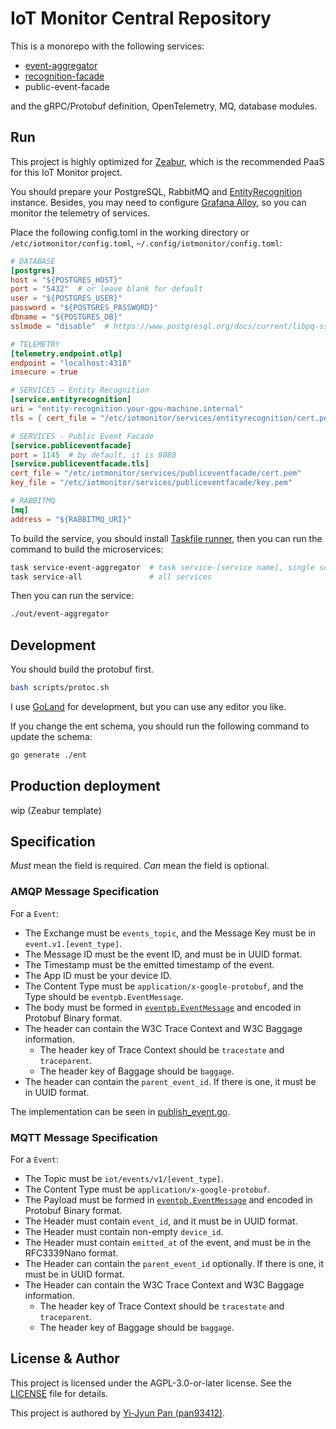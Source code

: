 # IoT Monitor Central Repository

This is a monorepo with the following services:

* [event-aggregator](./cmd/event-aggregator)
* [recognition-facade](./cmd/recognition-facade)
* public-event-facade

and the gRPC/Protobuf definition, OpenTelemetry, MQ, database modules.

## Run

This project is highly optimized for [Zeabur](https://zeabur.com),
which is the recommended PaaS for this IoT Monitor project.

You should prepare your PostgreSQL, RabbitMQ and [EntityRecognition](https://github.com/nkust-monitor-iot-project-2024/recognition) instance.
Besides, you may need to configure [Grafana Alloy](https://grafana.com/oss/alloy-opentelemetry-collector/),
so you can monitor the telemetry of services.

Place the following config.toml in the working directory or `/etc/iotmonitor/config.toml`, `~/.config/iotmonitor/config.toml`:

```toml
# DATABASE
[postgres]
host = "${POSTGRES_HOST}"
port = "5432"  # or leave blank for default
user = "${POSTGRES_USER}"
password = "${POSTGRES_PASSWORD}"
dbname = "${POSTGRES_DB}"
sslmode = "disable"  # https://www.postgresql.org/docs/current/libpq-ssl.html

# TELEMETRY
[telemetry.endpoint.otlp]
endpoint = "localhost:4318"
insecure = true

# SERVICES – Entity Recognition
[service.entityrecognition]
uri = "entity-recognition.your-gpu-machine.internal"
tls = { cert_file = "/etc/iotmonitor/services/entityrecognition/cert.pem", key_file = "/etc/iotmonitor/services/entityrecognition/key.pem" }

# SERVICES - Public Event Facade
[service.publiceventfacade]
port = 1145  # by default, it is 8080
[service.publiceventfacade.tls]
cert_file = "/etc/iotmonitor/services/publiceventfacade/cert.pem"
key_file = "/etc/iotmonitor/services/publiceventfacade/key.pem"

# RABBITMQ
[mq]
address = "${RABBITMQ_URI}"
```

To build the service, you should install [Taskfile runner](https://taskfile.dev/usage/), then you can run the command to build the microservices:

```bash
task service-event-aggregator  # task service-[service name], single service
task service-all               # all services
```

Then you can run the service:

```bash
./out/event-aggregator
```

## Development

You should build the protobuf first.

```bash
bash scripts/protoc.sh
```

I use [GoLand](https://www.jetbrains.com/go/) for development, but you can use any editor you like.

If you change the ent schema, you should run the following command to update the schema:

```bash
go generate ./ent
```

## Production deployment

wip (Zeabur template)

## Specification

*Must* mean the field is required. *Can* mean the field is optional.

### AMQP Message Specification

For a `Event`:

- The Exchange must be `events_topic`, and the Message Key must be in `event.v1.[event_type]`.
- The Message ID must be the event ID, and must be in UUID format.
- The Timestamp must be the emitted timestamp of the event.
- The App ID must be your device ID.
- The Content Type must be `application/x-google-protobuf`, and the Type should be `eventpb.EventMessage`.
- The body must be formed in [`eventpb.EventMessage`](protos/eventpb/event.proto) and encoded in Protobuf Binary format.
- The header can contain the W3C Trace Context and W3C Baggage information.
  - The header key of Trace Context should be `tracestate` and `traceparent`.
  - The header key of Baggage should be `baggage`.
- The header can contain the `parent_event_id`. If there is one, it must be in UUID format.

The implementation can be seen in [publish_event.go](internal/mq/publish_event.go).

### MQTT Message Specification

For a `Event`:

- The Topic must be `iot/events/v1/[event_type]`.
- The Content Type must be `application/x-google-protobuf`.
- The Payload must be formed in [`eventpb.EventMessage`](protos/eventpb/event.proto) and encoded in Protobuf Binary format.
- The Header must contain `event_id`, and it must be in UUID format.
- The Header must contain non-empty `device_id`.
- The Header must contain `emitted_at` of the event, and must be in the RFC3339Nano format.
- The Header can contain the `parent_event_id` optionally. If there is one, it must be in UUID format.
- The Header can contain the W3C Trace Context and W3C Baggage information.
  - The header key of Trace Context should be `tracestate` and `traceparent`.
  - The header key of Baggage should be `baggage`.

## License & Author

This project is licensed under the AGPL-3.0-or-later license. See the [LICENSE](./LICENSE) file for details.

This project is authored by [Yi-Jyun Pan (pan93412)](https://pan93.com).